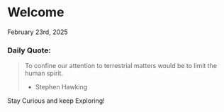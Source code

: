 # Welcome

February 23rd, 2025

### Daily Quote:
> To confine our attention to terrestrial matters would be to limit the human spirit.
> 	- Stephen Hawking

Stay Curious and keep Exploring!
